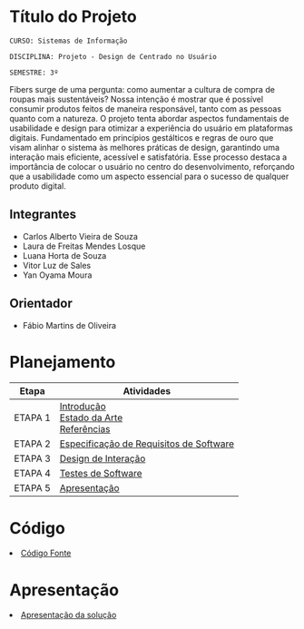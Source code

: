# Título do Projeto

`CURSO: Sistemas de Informação`

`DISCIPLINA: Projeto - Design de Centrado no Usuário`

`SEMESTRE: 3º`

Fibers surge de uma pergunta: como aumentar a cultura de compra de roupas mais sustentáveis? Nossa intenção é mostrar que é possível consumir produtos feitos de maneira responsável, tanto com as pessoas quanto com a natureza. O projeto tenta abordar aspectos fundamentais de usabilidade e design para otimizar a experiência do usuário em plataformas digitais. Fundamentado em princípios gestálticos e regras de ouro que visam alinhar o sistema às melhores práticas de design, garantindo uma interação mais eficiente, acessível e satisfatória. Esse processo destaca a importância de colocar o usuário no centro do desenvolvimento, reforçando que a usabilidade como um aspecto essencial para o sucesso de qualquer produto digital.


## Integrantes

* Carlos Alberto Vieira de Souza
* Laura de Freitas Mendes Losque
* Luana Horta de Souza
* Vitor Luz de Sales
* Yan Oyama Moura

## Orientador

* Fábio Martins de Oliveira

# Planejamento

| Etapa         | Atividades |
|  :----:   | ----------- |
| ETAPA 1         |[Introdução](docs/introducao.md) <br> [Estado da Arte](docs/estado.md) <br> [Referências](docs/referencias.md) |
| ETAPA 2         |[Especificação de Requisitos de Software](docs/especificacao.md) |
| ETAPA 3         |[Design de Interação](docs/design.md) |
| ETAPA 4        |[Testes de Software](docs/testes.md) |
| ETAPA 5         | [Apresentação](docs/apresentacao.md) |


# Código

<li><a href="src/codigo.md"> Código Fonte</a></li>

# Apresentação

<li><a href="docs/apresentacao.md"> Apresentação da solução</a></li>
